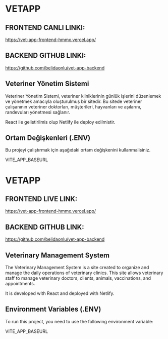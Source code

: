 # VETAPP

## FRONTEND CANLI LINKI:
https://vet-app-frontend-hmmx.vercel.app/

## BACKEND GITHUB LINKI:
https://github.com/belidaonlu/vet-app-backend

## Veteriner Yönetim Sistemi 

Veteriner Yönetim Sistemi, veteriner kliniklerinin günlük işlerini düzenlemek ve yönetmek amacıyla oluşturulmuş bir sitedir. Bu sitede veteriner çalışanının veteriner doktorları, müşterileri, hayvanları ve aşılarını, randevuları yönetmesi sağlanır.

React ile gelistirilmis olup Netlify ile deploy edilmistir.

## Ortam Değişkenleri (.ENV)

Bu projeyi çalıştırmak için aşağıdaki ortam değişkenini kullanmalisiniz.

VITE_APP_BASEURL



# VETAPP
## FRONTEND LIVE LINK:
https://vet-app-frontend-hmmx.vercel.app/

## BACKEND GITHUB LINK:
https://github.com/belidaonlu/vet-app-backend

## Veterinary Management System
The Veterinary Management System is a site created to organize and manage the daily operations of veterinary clinics. This site allows veterinary staff to manage veterinary doctors, clients, animals, vaccinations, and appointments.

It is developed with React and deployed with Netlify.

## Environment Variables (.ENV)
To run this project, you need to use the following environment variable:

VITE_APP_BASEURL

